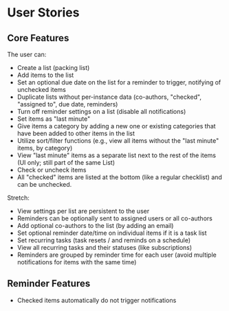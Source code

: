 # User Stories

## Core Features

The user can:
- Create a list (packing list)
- Add items to the list
- Set an optional due date on the list for a reminder to trigger, notifying of unchecked items
- Duplicate lists without per-instance data (co-authors, "checked", "assigned to", due date, reminders)
- Turn off reminder settings on a list (disable all notifications)
- Set items as "last minute"
- Give items a category by adding a new one or existing categories that have been added to other items in the list
- Utilize sort/filter functions (e.g., view all items without the "last minute" items, by category)
- View "last minute" items as a separate list next to the rest of the items (UI only; still part of the same List)
- Check or uncheck items
- All "checked" items are listed at the bottom (like a regular checklist) and can be unchecked. 

Stretch:
- View settings per list are persistent to the user
- Reminders can be optionally sent to assigned users or all co-authors
- Add optional co-authors to the list (by adding an email)
- Set optional reminder date/time on individual items if it is a task list
- Set recurring tasks (task resets / and reminds on a schedule)
- View all recurring tasks and their statuses (like subscriptions)
- Reminders are grouped by reminder time for each user (avoid multiple notifications for items with the same time)

## Reminder Features
- Checked items automatically do not trigger notifications

